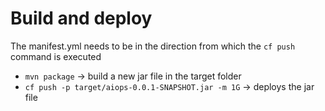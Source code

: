 # Build and deploy

The manifest.yml needs to be in the direction from which the `cf push` command is executed

* `mvn package` -> build a new jar file in the target folder
* `cf push -p target/aiops-0.0.1-SNAPSHOT.jar -m 1G` -> deploys the jar file 
